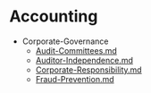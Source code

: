 
# Accounting

- Corporate-Governance
  - [Audit-Committees.md](./Audit-Committees.md)
  - [Auditor-Independence.md](./Auditor-Independence.md)
  - [Corporate-Responsibility.md](./Corporate-Responsibility.md)
  - [Fraud-Prevention.md](./Fraud-Prevention.md)
